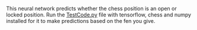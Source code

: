 This neural network predicts whether the chess position is an open or locked position. Run the [TestCode.py](https://github.com/The-bot-makers/Neural-Networks/blob/master/Chess/open-locked-position/TestCode.py) file with tensorflow, chess and numpy installed for it to make predictions based on the fen you give.
